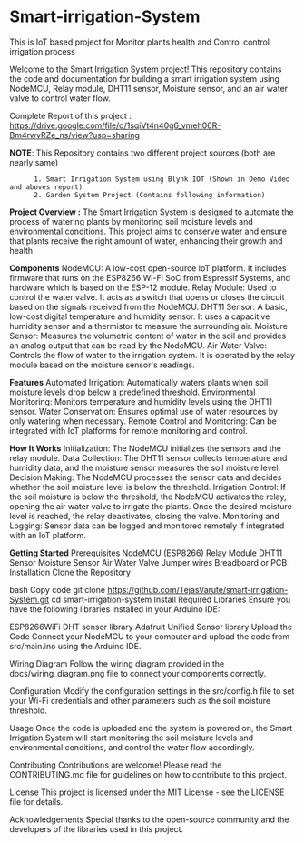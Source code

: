 # Smart-irrigation-System
This is IoT based project for Monitor plants health and Control control irrigation process 

Welcome to the Smart Irrigation System project! This repository contains the code and documentation for building a smart irrigation system using NodeMCU, Relay module, DHT11 sensor, Moisture sensor, and an air water valve to control water flow.

Complete Report of this project : https://drive.google.com/file/d/1sqiVt4n40g6_vmeh06R-Bm4rwvRZe_ns/view?usp=sharing

**NOTE**: This Repository contains two different project sources (both are nearly same)
          
          1. Smart Irrigation System using Blynk IOT (Shown in Demo Video and aboves report)
          2. Garden System Project (Contains following information)

**Project Overview :**
The Smart Irrigation System is designed to automate the process of watering plants by monitoring soil moisture levels and environmental conditions. This project aims to conserve water and ensure that plants receive the right amount of water, enhancing their growth and health.

**Components**
NodeMCU: A low-cost open-source IoT platform. It includes firmware that runs on the ESP8266 Wi-Fi SoC from Espressif Systems, and hardware which is based on the ESP-12 module.
Relay Module: Used to control the water valve. It acts as a switch that opens or closes the circuit based on the signals received from the NodeMCU.
DHT11 Sensor: A basic, low-cost digital temperature and humidity sensor. It uses a capacitive humidity sensor and a thermistor to measure the surrounding air.
Moisture Sensor: Measures the volumetric content of water in the soil and provides an analog output that can be read by the NodeMCU.
Air Water Valve: Controls the flow of water to the irrigation system. It is operated by the relay module based on the moisture sensor's readings.

**Features**
Automated Irrigation: Automatically waters plants when soil moisture levels drop below a predefined threshold.
Environmental Monitoring: Monitors temperature and humidity levels using the DHT11 sensor.
Water Conservation: Ensures optimal use of water resources by only watering when necessary.
Remote Control and Monitoring: Can be integrated with IoT platforms for remote monitoring and control.

**How It Works**
Initialization: The NodeMCU initializes the sensors and the relay module.
Data Collection: The DHT11 sensor collects temperature and humidity data, and the moisture sensor measures the soil moisture level.
Decision Making: The NodeMCU processes the sensor data and decides whether the soil moisture level is below the threshold.
Irrigation Control: If the soil moisture is below the threshold, the NodeMCU activates the relay, opening the air water valve to irrigate the plants. Once the desired moisture level is reached, the relay deactivates, closing the valve.
Monitoring and Logging: Sensor data can be logged and monitored remotely if integrated with an IoT platform.

**Getting Started**
Prerequisites
NodeMCU (ESP8266)
Relay Module
DHT11 Sensor
Moisture Sensor
Air Water Valve
Jumper wires
Breadboard or PCB
Installation
Clone the Repository

bash
Copy code
git clone https://github.com/TejasVarute/smart-irrigation-System.git
cd smart-irrigation-system
Install Required Libraries
Ensure you have the following libraries installed in your Arduino IDE:

ESP8266WiFi
DHT sensor library
Adafruit Unified Sensor library
Upload the Code
Connect your NodeMCU to your computer and upload the code from src/main.ino using the Arduino IDE.

Wiring Diagram
Follow the wiring diagram provided in the docs/wiring_diagram.png file to connect your components correctly.

Configuration
Modify the configuration settings in the src/config.h file to set your Wi-Fi credentials and other parameters such as the soil moisture threshold.

Usage
Once the code is uploaded and the system is powered on, the Smart Irrigation System will start monitoring the soil moisture levels and environmental conditions, and control the water flow accordingly.

Contributing
Contributions are welcome! Please read the CONTRIBUTING.md file for guidelines on how to contribute to this project.

License
This project is licensed under the MIT License - see the LICENSE file for details.

Acknowledgements
Special thanks to the open-source community and the developers of the libraries used in this project.
